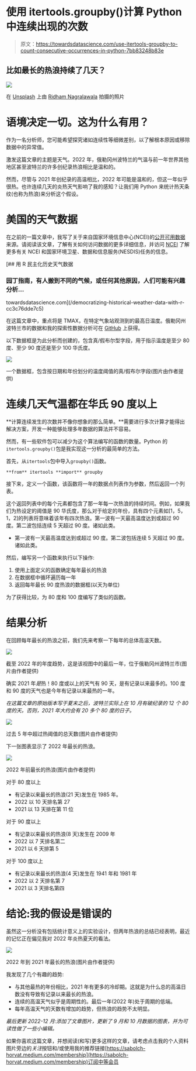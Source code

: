 # 使用 itertools.groupby()计算 Python 中连续出现的次数

> 原文：<https://towardsdatascience.com/use-itertools-groupby-to-count-consecutive-occurrences-in-python-7bb83248b83e>

## 比如最长的热浪持续了几天？

![](img/99e9c40ac1efac3efbc08bc9df815063.png)

在 [Unsplash](https://unsplash.com?utm_source=medium&utm_medium=referral) 上由 [Ridham Nagralawala](https://unsplash.com/@ridham?utm_source=medium&utm_medium=referral) 拍摄的照片

# 语境决定一切。这为什么有用？

作为一名分析师，您可能希望探究诸如连续性等细微差别，以了解根本原因或移除数据中的异常值。

激发这篇文章的主题是天气。2022 年，俄勒冈州波特兰的气温与前一年世界其他地区甚至波特兰的许多创纪录热浪相比是温和的。

然而，尽管与 2021 年创纪录的高温相比，2022 年可能是温和的，但这一年似乎很热。也许连续几天的炎热天气影响了我的感知？让我们用 Python 来统计热天条纹(也称为热浪)来分析这个假设。

# 美国的天气数据

在之前的一篇文章中，我写了关于来自国家环境信息中心(NCEI)的[公开可用数据](https://www.noaa.gov/big-data-project-frequently-asked-questions)来源。请阅读该文章，了解有关如何访问数据的更多详细信息，并访问 [NCEI](https://www.ncei.noaa.gov/about) 了解更多有关 NCEI 和国家环境卫星、数据和信息服务(NESDIS)任务的信息。

[](/democratizing-historical-weather-data-with-r-cc3c76dde7c5) [## 用 R 民主化历史天气数据

### 园丁指南，有人搬到不同的气候，或任何其他原因，人们可能有兴趣分析…

towardsdatascience.com](/democratizing-historical-weather-data-with-r-cc3c76dde7c5) 

在这篇文章中，重点将是 TMAX，在特定气象站观测到的最高日温度。俄勒冈州波特兰市的数据和我的探索性数据分析可在 [GitHub](https://github.com/wpbSabi/weather/blob/main/consecutive%20days%20of%20heat.ipynb) 上获得。

以下数据框是为此分析而创建的，包含真/假布尔型字段，用于指示温度是至少 80 度、至少 90 度还是至少 100 华氏度。

![](img/678c6c9f6be71ed7ad99800a88b23808.png)

一个数据框，包含按日期和年份划分的温度阈值的真/假布尔字段(图片由作者提供)

# 连续几天气温都在华氏 90 度以上

**计算连续发生的次数并不像你想象的那么简单。**需要进行多次计算才能得出解决方案，开发一种能够处理多年数据的算法并不容易。

然而，有一些软件包可以减少为这个算法编写的函数的数量。Python 的`itertools.groupby()`包是我实现这一分析的最简单的方法。

首先，从`itertools`包中导入`groupby()`函数。

```
**from** itertools **import** groupby
```

接下来，定义一个函数，该函数将一年的数据点列表作为参数，然后返回一个列表。

这个返回列表中的每个元素都包含了那一年每一次热浪的持续时间。例如，如果我们为热设定的阈值是 90 华氏度，那么对于给定的年份，具有四个元素如[1，5，1，2]的列表将意味着该年有四次热浪。第一波有一天最高温度达到或超过 90 度。第二波包括连续 5 天超过 90 度。诸如此类。

*   第一波有一天最高温度达到或超过 90 度。第二波包括连续 5 天超过 90 度。诸如此类。

然后，编写另一个函数来执行以下操作:

1.  使用上面定义的函数确定每年最长的热浪
2.  在数据框中循环遍历每一年
3.  返回每年最长 90 度热浪的数据框(以天为单位)

为了获得比较，为 80 度和 100 度编写了类似的函数。

# 结果分析

在回顾每年最长的热浪之前，我们先来考察一下每年的总体高温天数。

![](img/62f973e59df35e0df88cd5ae19235b6f.png)

截至 2022 年的年度趋势，这是该视图中的最后一年，位于俄勒冈州波特兰市(图片由作者提供)

确实 2021 年*是*热！80 度或以上的天气有 90 天，是有记录以来最多的。100 度和 90 度的天气也是今年有记录以来最热的一年。

*在这篇文章的原始版本写于夏末之后，波特兰实际上在 10 月有破纪录的 12 个 80 度的天。否则，2021 年大约会有 20 多个 80 度的日子。*

![](img/b21774497bb4722795b039cec21b1627.png)

过去 5 年中超过热阈值的总天数(图片由作者提供)

下一张图表显示了 2022 年最长的热浪。

![](img/da280461fe862e2ee7cd63bc75c6c050.png)

2022 年前最长的热浪(图片由作者提供)

对于 80 度以上

*   有记录以来最长的热浪(21 天)发生在 1985 年。
*   2022 以 10 天排名第 27
*   2021 以 13 天排在第 11 位

对于 90 度以上

*   有记录以来最长的热浪(8 天)发生在 2009 年
*   2022 以 7 天排名第二
*   2021 以 6 天排第 5

对于 100 度以上

*   有记录以来最长的热浪(4 天)发生在 1941 年和 1981 年
*   2022 以 2 天排名第 7
*   2021 以 3 天排名第四

# 结论:我的假设是错误的

虽然这一分析没有包括统计意义上的实验设计，但两年热浪的总结已经表明，最近的记忆正在偏见我对 2022 年炎热夏天的看法。

![](img/7ae4a7cf57a19809d5aca31e83ed13e9.png)

2022 年到 2021 年最长的热浪(图片由作者提供)

我发现了几个有趣的趋势:

*   与其他最热的年份相比，2021 年有更多的冷却期。这就是为什么总的高温日数没有导致有记录以来最长的热浪。
*   连续的高温天气似乎是周期性的。最后一年(2022 年)处于周期的低端。
*   每年高温天气的天数有增加的趋势，但热浪的趋势不太明显。

*最后更新 2022-12 月:添加了文章图片，更新了 9 月和 10 月数据的图表，并为可读性做了一些小编辑。*

如果你喜欢这篇文章，并想阅读(和写)更多这样的文章，请考虑点击我的个人资料图片旁边的*关注*按钮和/或使用我的推荐链接[https://sabolch-horvat.medium.com/membership](https://sabolch-horvat.medium.com/membership)订阅中等会员